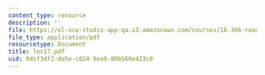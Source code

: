 ```yaml
---
content_type: resource
description: ''
file: https://ol-ocw-studio-app-qa.s3.amazonaws.com/courses/18-366-random-walks-and-diffusion-fall-2006/0dcf3df2da5ec0249ea980b560e423c0_lec17.pdf
file_type: application/pdf
resourcetype: Document
title: lec17.pdf
uid: 0dcf3df2-da5e-c024-9ea9-80b560e423c0
---
```

